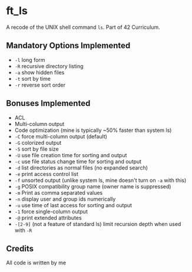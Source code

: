 # ft\_ls

A recode of the UNIX shell command `ls`. Part of 42 Curriculum.

## Mandatory Options Implemented

 - `-l` long form
 - `-R` recursive directory listing
 - `-a` show hidden files
 - `-t` sort by time
 - `-r` reverse sort order

## Bonuses Implemented

 - ACL
 - Multi-column output
 - Code optimization (mine is typically ~50% faster than system ls)
 - `-C` force multi-column output (default)
 - `-G` colorized output
 - `-S` sort by file size
 - `-U` use file creation time for sorting and output
 - `-c` use file status change time for sorting and output
 - `-d` list directories as normal files (no expanded search)
 - `-e` print access control list
 - `-f` unsorted output (unlike system ls, mine doesn't turn on `-a` with this)
 - `-g` POSIX compatibility group name (owner name is suppressed)
 - `-m` Print as comma separated values
 - `-n` display user and group ids numerically
 - `-u` use time of last access for sorting and output
 - `-1` force single-column output
 - `-@` print extended attributes
 - `-[2-9]` (not a feature of standard ls) limit recursion depth when used with `-R`

## Credits

All code is written by me
